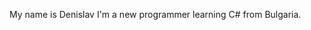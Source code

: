 My name is Denislav I'm a new programmer learning C# from Bulgaria.

<!---
Denislav56/Denislav56 is a ✨ special ✨ repository because its `README.md` (this file) appears on your GitHub profile.
You can click the Preview link to take a look at your changes.
--->
